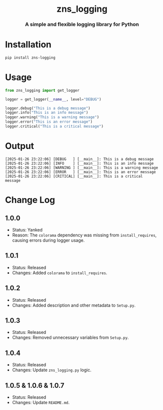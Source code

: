 <h1 align="center">zns_logging</h1>

<h3 align="center">A simple and flexible logging library for Python</h3>

# Installation

```bash
pip install zns-logging
```

# Usage

```python
from zns_logging import get_logger

logger = get_logger(__name__, level="DEBUG")

logger.debug("This is a debug message")
logger.info("This is an info message")
logger.warning("This is a warning message")
logger.error("This is an error message")
logger.critical("This is a critical message")
```

# Output

```
[2025-01-26 23:22:06] [DEBUG   ] [__main__]: This is a debug message
[2025-01-26 23:22:06] [INFO    ] [__main__]: This is an info message
[2025-01-26 23:22:06] [WARNING ] [__main__]: This is a warning message
[2025-01-26 23:22:06] [ERROR   ] [__main__]: This is an error message
[2025-01-26 23:22:06] [CRITICAL] [__main__]: This is a critical message
```

# Change Log

## 1.0.0
- Status: Yanked
- Reason: The `colorama` dependency was missing from `install_requires`, causing errors during logger usage.

## 1.0.1
- Status: Released
- Changes: Added `colorama` to `install_requires`.

## 1.0.2
- Status: Released
- Changes: Added description and other metadata to `Setup.py`.

## 1.0.3
- Status: Released
- Changes: Removed unnecessary variables from `Setup.py`.

## 1.0.4
- Status: Released
- Changes: Update `zns_logging.py` logic.

## 1.0.5 & 1.0.6 & 1.0.7
- Status: Released
- Changes: Update `README.md`.

